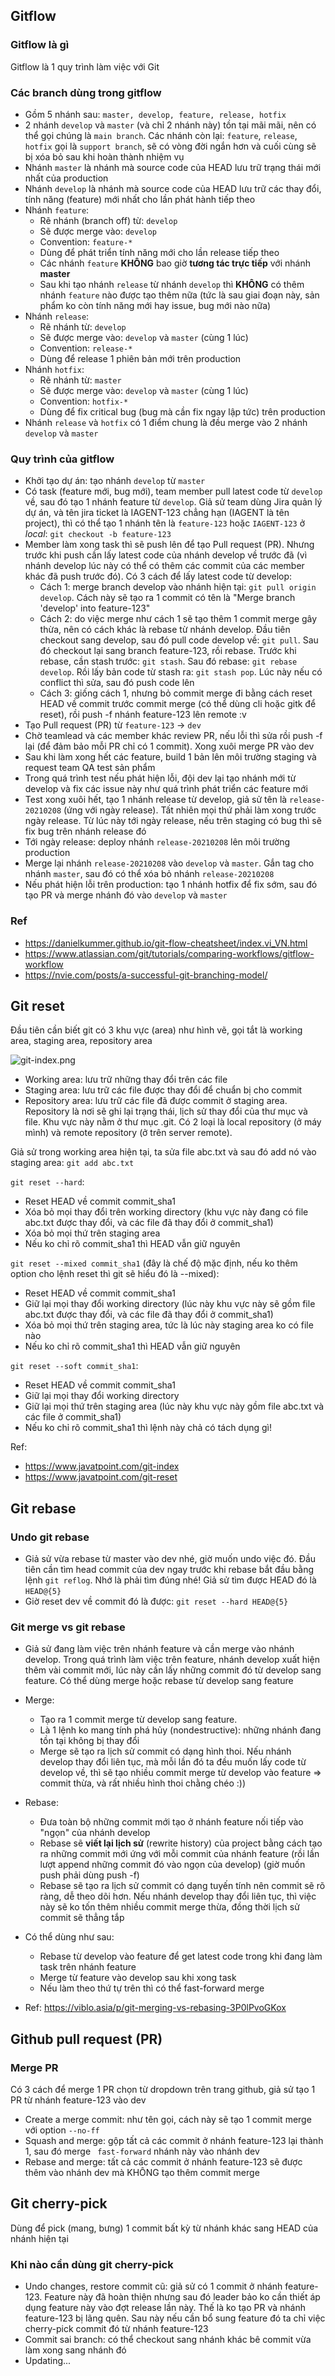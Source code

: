 ## Gitflow
### Gitflow là gì
Gitflow là 1 quy trình làm việc với Git

### Các branch dùng trong gitflow
- Gồm 5 nhánh sau: ```master, develop, feature, release, hotfix```
- 2 nhánh ```develop``` và ```master``` (và chỉ 2 nhánh này) tồn tại mãi mãi, nên có thể gọi chúng là ```main branch```. Các nhánh còn lại: ```feature```, ```release```, ```hotfix``` gọi là ```support branch```, sẽ có vòng đời ngắn hơn và cuối cùng sẽ bị xóa bỏ sau khi hoàn thành nhiệm vụ
- Nhánh ```master``` là nhánh mà source code của HEAD lưu trữ trạng thái mới nhất của production
- Nhánh ```develop``` là nhánh mà source code của HEAD lưu trữ các thay đổi, tính năng (feature) mới nhất cho lần phát hành tiếp theo
- Nhánh ```feature```:
  + Rẽ nhánh (branch off) từ: ```develop```
  + Sẽ được merge vào: ```develop```
  + Convention: ```feature-*```
  + Dùng để phát triển tính năng mới cho lần release tiếp theo
  + Các nhánh ```feature``` **KHÔNG** bao giờ **tương tác trực tiếp** với nhánh **master**
  + Sau khi tạo nhánh ```release``` từ nhánh ```develop``` thì **KHÔNG** có thêm nhánh ```feature``` nào được tạo thêm nữa (tức là sau giai đoạn này, sản phẩm ko còn tính năng mới hay issue, bug mới nào nữa)
- Nhánh ```release```:
  + Rẽ nhánh từ: ```develop```
  + Sẽ được merge vào: ```develop``` và ```master``` (cùng 1 lúc)
  + Convention: ```release-*```
  + Dùng để release 1 phiên bản mới trên production
- Nhánh ```hotfix```:
  + Rẽ nhánh từ: ```master```
  + Sẽ được merge vào: ```develop``` và ```master``` (cùng 1 lúc)
  + Convention: ```hotfix-*```
  + Dùng để fix critical bug (bug mà cần fix ngay lập tức) trên production
- Nhánh ```release``` và ```hotfix``` có 1 điểm chung là đều merge vào 2 nhánh ```develop``` và ```master```

### Quy trình của gitflow
- Khởi tạo dự án: tạo nhánh ```develop``` từ ```master```
- Có task (feature mới, bug mới), team member pull latest code từ ```develop``` về, sau đó tạo 1 nhánh feature từ ```develop```. Giả sử team dùng Jira quản lý dự án, và tên jira ticket là IAGENT-123 chẳng hạn (IAGENT là tên project), thì có thể tạo 1 nhánh tên là ```feature-123``` hoặc ```IAGENT-123``` ở *local*: ```git checkout -b feature-123```
- Member làm xong task thì sẽ push lên để tạo Pull request (PR). Nhưng trước khi push cần lấy latest code của nhánh develop về trước đã (vì nhánh develop lúc này có thể có thêm các commit của các member khác đã push trước đó). Có 3 cách để lấy latest code từ develop:
  + Cách 1: merge branch develop vào nhánh hiện tại: ```git pull origin develop```. Cách này sẽ tạo ra 1 commit có tên là "Merge branch 'develop' into feature-123"
  + Cách 2: do việc merge như cách 1 sẽ tạo thêm 1 commit merge gây thừa, nên có cách khác là rebase từ nhánh develop. Đầu tiên checkout sang develop, sau đó pull code develop về: ```git pull```. Sau đó checkout lại sang branch feature-123, rồi rebase. Trước khi rebase, cần stash trước: ```git stash```. Sau đó rebase: ```git rebase develop```. Rồi lấy bản code từ stash ra: ```git stash pop```. Lúc này nếu có conflict thì sửa, sau đó push code lên
  + Cách 3: giống cách 1, nhưng bỏ commit merge đi bằng cách reset HEAD về commit trước commit merge (có thể dùng cli hoặc gitk để reset), rồi push -f nhánh feature-123 lên remote :v
- Tạo Pull request (PR) từ ```feature-123``` -> ```dev```
- Chờ teamlead và các member khác review PR, nếu lỗi thì sửa rồi push -f lại (để đảm bảo mỗi PR chỉ có 1 commit). Xong xuôi merge PR vào dev
- Sau khi làm xong hết các feature, build 1 bản lên môi trường staging và request team QA test sản phẩm
- Trong quá trình test nếu phát hiện lỗi, đội dev lại tạo nhánh mới từ develop và fix các issue này như quá trình phát triển các feature mới
- Test xong xuôi hết, tạo 1 nhánh release từ develop, giả sử tên là ```release-20210208``` (ứng với ngày release). Tất nhiên mọi thứ phải làm xong trước ngày release. Từ lúc này tới ngày release, nếu trên staging có bug thì sẽ fix bug trên nhánh release đó
- Tới ngày release: deploy nhánh ```release-20210208``` lên môi trường production
- Merge lại nhánh ```release-20210208``` vào ```develop``` và ```master```. Gắn tag cho nhánh ```master```, sau đó có thể xóa bỏ nhánh ```release-20210208```
- Nếu phát hiện lỗi trên production: tạo 1 nhánh hotfix để fix sớm, sau đó tạo PR và merge nhánh đó vào ```develop``` và ```master```

### Ref
- https://danielkummer.github.io/git-flow-cheatsheet/index.vi_VN.html
- https://www.atlassian.com/git/tutorials/comparing-workflows/gitflow-workflow
- https://nvie.com/posts/a-successful-git-branching-model/

## Git reset
Đầu tiên cần biết git có 3 khu vực (area) như hình vẽ, gọi tắt là working area, staging area, repository area

![git-index.png](./photos/git-index.png)

- Working area: lưu trữ những thay đổi trên các file
- Staging area: lưu trữ các file được thay đổi để chuẩn bị cho commit
- Repository area: lưu trữ các file đã được commit ở staging area. Repository là nơi sẽ ghi lại trạng thái, lịch sử thay đổi của thư mục và file. Khu vực này nằm ở thư mục .git. Có 2 loại là local repository (ở máy mình) và remote repository (ở trên server remote).

Giả sử trong working area hiện tại, ta sửa file abc.txt và sau đó add nó vào staging area: ```git add abc.txt```

```git reset --hard```:
- Reset HEAD về commit commit_sha1
- Xóa bỏ mọi thay đổi trên working directory (khu vực này đang có file abc.txt được thay đổi, và các file đã thay đổi ở commit_sha1)
- Xóa bỏ mọi thứ trên staging area
- Nếu ko chỉ rõ commit_sha1 thì HEAD vẫn giữ nguyên

```git reset --mixed commit_sha1``` (đây là chế độ mặc định, nếu ko thêm option cho lệnh reset thì git sẽ hiểu đó là --mixed):
- Reset HEAD về commit commit_sha1
- Giữ lại mọi thay đổi working directory (lúc này khu vực này sẽ gồm file abc.txt được thay đổi, và các file đã thay đổi ở commit_sha1)
- Xóa bỏ mọi thứ trên staging area, tức là lúc này staging area ko có file nào
- Nếu ko chỉ rõ commit_sha1 thì HEAD vẫn giữ nguyên

```git reset --soft commit_sha1```:
- Reset HEAD về commit commit_sha1
- Giữ lại mọi thay đổi working directory
- Giữ lại mọi thứ trên staging area (lúc này khu vực này gồm file abc.txt và các file ở commit_sha1)
- Nếu ko chỉ rõ commit_sha1 thì lệnh này chả có tách dụng gì!

Ref:
- https://www.javatpoint.com/git-index
- https://www.javatpoint.com/git-reset

## Git rebase
### Undo git rebase
- Giả sử vừa rebase từ master vào dev nhé, giờ muốn undo việc đó. Đầu tiên cần tìm head commit của dev ngay trước khi rebase bắt đầu bằng lệnh ```git reflog```. Nhớ là phải tìm đúng nhé! Giả sử tìm được HEAD đó là ```HEAD@{5}```
- Giờ reset dev về commit đó là được: ```git reset --hard HEAD@{5}```

### Git merge vs git rebase
- Giả sử đang làm việc trên nhánh feature và cần merge vào nhánh develop. Trong quá trình làm việc trên feature, nhánh develop xuất hiện thêm vài commit mới, lúc này cần lấy những commit đó từ develop sang feature. Có thể dùng merge hoặc rebase từ develop sang feature
- Merge:
  + Tạo ra 1 commit merge từ develop sang feature.
  + Là 1 lệnh ko mang tính phá hủy (nondestructive): những nhánh đang tồn tại không bị thay đổi
  + Merge sẽ tạo ra lịch sử commit có dạng hình thoi. Nếu nhánh develop thay đổi liên tục, mà mỗi lần đó ta đều muốn lấy code từ develop về, thì sẽ tạo nhiều commit merge từ develop vào feature => commit thừa, và rất nhiều hình thoi chằng chéo :))
- Rebase:
  + Đưa toàn bộ những commit mới tạo ở nhánh feature nối tiếp vào "ngọn" của nhánh develop
  + Rebase sẽ **viết lại lịch sử** (rewrite history) của project bằng cách tạo ra những commit mới ứng với mỗi commit của nhánh feature (rồi lần lượt append những commit đó vào ngọn của develop) (giờ muốn push phải dùng push -f)
  + Rebase sẽ tạo ra lịch sử commit có dạng tuyến tính nên commit sẽ rõ ràng, dễ theo dõi hơn. Nếu nhánh develop thay đổi liên tục, thì việc này sẽ ko tốn thêm nhiều commit merge thừa, đồng thời lịch sử commit sẽ thẳng tắp
- Có thể dùng như sau:
  + Rebase từ develop vào feature để get latest code trong khi đang làm task trên nhánh feature
  + Merge từ feature vào develop sau khi xong task
  + Nếu làm theo thứ tự trên thì có thể fast-forward merge

- Ref: https://viblo.asia/p/git-merging-vs-rebasing-3P0lPvoGKox

## Github pull request (PR)
### Merge PR
Có 3 cách để merge 1 PR chọn từ dropdown trên trang github, giả sử tạo 1 PR từ nhánh feature-123 vào dev
- Create a merge commit: như tên gọi, cách này sẽ tạo 1 commit merge với option ```--no-ff```
- Squash and merge: gộp tất cả các commit ở nhánh feature-123 lại thành 1, sau đó merge ``` fast-forward``` nhánh này vào nhánh dev
- Rebase and merge: tất cả các commit ở nhánh feature-123 sẽ được thêm vào nhánh dev mà KHÔNG tạo thêm commit merge

## Git cherry-pick
Dùng để pick (mang, bưng) 1 commit bất kỳ từ nhánh khác sang HEAD của nhánh hiện tại

### Khi nào cần dùng git cherry-pick
- Undo changes, restore commit cũ: giả sử có 1 commit ở nhánh feature-123. Feature này đã hoàn thiện nhưng sau đó leader bảo ko cần thiết áp dụng feature này vào đợt release lần này. Thế là ko tạo PR và nhánh feature-123 bị lãng quên. Sau này nếu cần bổ sung feature đó ta chỉ việc cherry-pick commit đó từ nhánh feature-123
- Commit sai branch: có thể checkout sang nhánh khác bê commit vừa làm xong sang nhánh đó
- Updating...